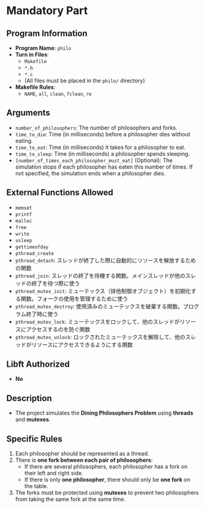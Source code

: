 # Mandatory Part

## Program Information

- **Program Name**: `philo`
- **Turn in Files**:
  - `Makefile`
  - `*.h`
  - `*.c`
  - (All files must be placed in the `philo/` directory)
- **Makefile Rules**:
  - `NAME`, `all`, `clean`, `fclean`, `re`

## Arguments
- `number_of_philosophers`: The number of philosophers and forks.
- `time_to_die`: Time (in milliseconds) before a philosopher dies without eating.
- `time_to_eat`: Time (in milliseconds) it takes for a philosopher to eat.
- `time_to_sleep`: Time (in milliseconds) a philosopher spends sleeping.
- `[number_of_times_each_philosopher_must_eat]` (Optional): The simulation stops if each philosopher has eaten this number of times. If not specified, the simulation ends when a philosopher dies.

## External Functions Allowed
- `memset`
- `printf`
- `malloc`
- `free`
- `write`
- `usleep`
- `gettimeofday`
- `pthread_create`
- `pthread_detach`: スレッドが終了した際に自動的にリソースを解放するための関数
- `pthread_join`: スレッドの終了を待機する関数。メインスレッドが他のスレッドの終了を待つ際に使う
- `pthread_mutex_init`: ミューテックス（排他制御オブジェクト）を初期化する関数。フォークの使用を管理するために使う
- `pthread_mutex_destroy`: 使用済みのミューテックスを破棄する関数。プログラム終了時に使う
- `pthread_mutex_lock`: ミューテックスをロックして、他のスレッドがリソースにアクセスするのを防ぐ関数
- `pthread_mutex_unlock`: ロックされたミューテックスを解除して、他のスレッドがリソースにアクセスできるようにする関数

## Libft Authorized
- **No**

## Description
- The project simulates the **Dining Philosophers Problem** using **threads** and **mutexes**.

## Specific Rules
1. Each philosopher should be represented as a thread.
2. There is **one fork between each pair of philosophers**:
   - If there are several philosophers, each philosopher has a fork on their left and right side.
   - If there is only **one philosopher**, there should only be **one fork** on the table.
3. The forks must be protected using **mutexes** to prevent two philosophers from taking the same fork at the same time.
